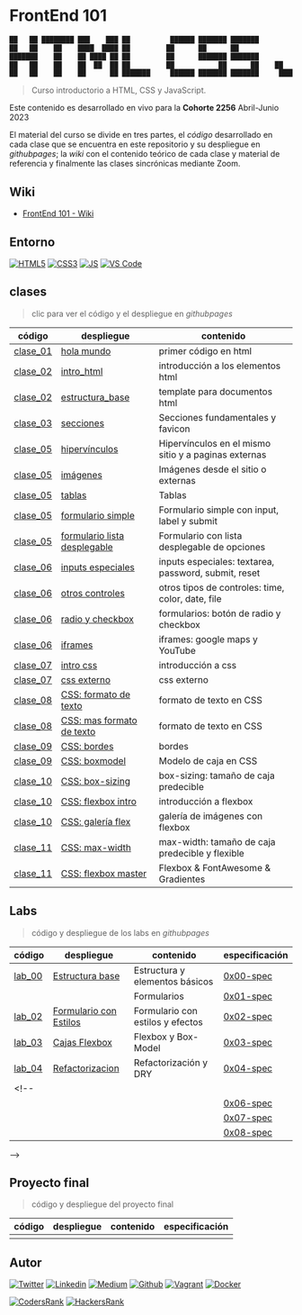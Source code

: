 # FrontEnd 101

```javascript
██   ██ ████████ ███    ███ ██          ██████ ███████ ███████         ██ ███████
██   ██    ██    ████  ████ ██         ██      ██      ██              ██ ██
███████    ██    ██ ████ ██ ██         ██      ███████ ███████         ██ ███████
██   ██    ██    ██  ██  ██ ██         ██           ██      ██    ██   ██      ██
██   ██    ██    ██      ██ ███████     ██████ ███████ ███████     █████  ███████
```

> Curso introductorio a HTML, CSS y JavaScript.

Este contenido es desarrollado en vivo para la **Cohorte 2256** Abril-Junio 2023

El material del curso se divide en tres partes, el *código* desarrollado en cada clase que se encuentra en este repositorio y su despliegue en *githubpages*; la *wiki* con el contenido teórico de cada clase y material de referencia y finalmente las clases sincrónicas mediante Zoom.

## Wiki

- [FrontEnd 101 - Wiki](https://github.com/ralexrivero/FrontEnd-101/wiki)

## Entorno

[![HTML5](https://img.shields.io/static/v1?label=&message=HTML5&color=E34F26&logo=HTML5&logoColor=E34F26&labelColor=2F333A)](https://developer.mozilla.org/en-US/docs/Web/Guide/HTML/HTML5)<!--HTML5-->
[![CSS3](https://img.shields.io/static/v1?label=&message=CSS3&color=0071B5&logo=CSS3&logoColor=1572B6&labelColor=2F333A)](https://developer.mozilla.org/en-US/docs/Web/CSS)<!-- CSS3 -->
[![JS](https://img.shields.io/static/v1?label=&message=JavaScript&color=F7DF1E&logo=JavaScript&logoColor=F7DF1E&labelColor=2F333A)](https://www.javascript.com)<!-- JS -->
[![VS Code](https://img.shields.io/static/v1?label=&message=Visual%20Studio%20Code&color=007ACC&logo=Visual%20Studio%20Code&logoColor=007ACC&labelColor=2F333A)](https://code.visualstudio.com/) <!-- vscode -->

## clases

> clic para ver el código y el despliegue en *githubpages*

| código | despliegue | contenido |
|--------|------------------------------------|---------------|
| [clase_01](./clases/clase_01/hola_mundo.html) | [hola mundo](https://ralexrivero.github.io/FrontEnd-101/clases/clase_01/hola_mundo.html) | primer código en html |
| [clase_02](./clases/clase_02/intro_html.html) | [intro_html](https://ralexrivero.github.io/FrontEnd-101/clases/clase_02/intro_html.html) | introducción a los elementos html |
| [clase_02](./clases/clase_02/estructura_base.html) | [estructura_base](https://ralexrivero.github.io/FrontEnd-101/clases/clase_02/estructura_base.html) | template para documentos html |
| [clase_03](./clases/clase_03/secciones_fundamentales/) | [secciones](https://ralexrivero.github.io/FrontEnd-101/clases/clase_03/secciones_fundamentales/index.html) | Secciones fundamentales y favicon |
| [clase_05](./clases/clase_05/hipervinculos/) | [hipervínculos](https://ralexrivero.github.io/FrontEnd-101/clases/clase_05/hipervinculos/index.html) | Hipervínculos en el mismo sitio y a paginas externas |
| [clase_05](./clases/clase_05/imagenes/) | [imágenes](https://ralexrivero.github.io/FrontEnd-101/clases/clase_05/imagenes/index.html) | Imágenes desde el sitio o externas |
| [clase_05](./clases/clase_05/tablas/) | [tablas](https://ralexrivero.github.io/FrontEnd-101/clases/clase_05/tablas/index.html) | Tablas |
| [clase_05](./clases/clase_05/formulario_simple/) | [formulario simple](https://ralexrivero.github.io/FrontEnd-101/clases/clase_05/formulario_simple/index.html) | Formulario simple con input, label y submit |
| [clase_05](./clases/clase_05/formulario_lista_desplegable/) | [formulario lista desplegable](https://ralexrivero.github.io/FrontEnd-101/clases/clase_05/formulario_lista_desplegable/index.html) | Formulario con lista desplegable de opciones |
| [clase_06](./clases/clase_06/formulario_inputs_epeciales/) | [inputs especiales](https://ralexrivero.github.io/FrontEnd-101/clases/clase_06/formulario_inputs_epeciales/) | inputs especiales: textarea, password, submit, reset |
| [clase_06](./clases/clase_06/formulario_otros_controles/) | [otros controles](https://ralexrivero.github.io/FrontEnd-101/clases/clase_06/formulario_otros_controles) | otros tipos de controles: time, color, date, file |
| [clase_06](./clases/clase_06/formulario_radio_checkbox/) | [radio y checkbox](https://ralexrivero.github.io/FrontEnd-101/clases/clase_06/formulario_radio_checkbox) | formularios: botón de radio y checkbox |
| [clase_06](./clases/clase_06/iframes/) | [iframes](https://ralexrivero.github.io/FrontEnd-101/clases/clase_06/iframes) | iframes: google maps y YouTube |
| [clase_07](./clases/clase_07/intro_css/) | [intro css](https://ralexrivero.github.io/FrontEnd-101/clases/clase_07/intro_css) | introducción a css |
| [clase_07](./clases/clase_07/css_externo/) | [css externo](https://ralexrivero.github.io/FrontEnd-101/clases/clase_07/css_externo) | css externo |
| [clase_08](./clases/clase_08/) | [CSS: formato de texto](https://ralexrivero.github.io/FrontEnd-101/clases/clase_08/08-00-texto.html) | formato de texto en CSS |
| [clase_08](./clases/clase_08/) | [CSS: mas formato de texto](https://ralexrivero.github.io/FrontEnd-101/clases/clase_08/08-01-text.html) | formato de texto en CSS |
| [clase_09](./clases/clase_09/) | [CSS: bordes](https://ralexrivero.github.io/FrontEnd-101/clases/clase_09/09-bordes.html) | bordes |
| [clase_09](./clases/clase_09/) | [CSS: boxmodel](https://ralexrivero.github.io/FrontEnd-101/clases/clase_09/09-boxmodel.html) | Modelo de caja en CSS |
| [clase_10](./clases/clase_10/box-sizing/) | [CSS: box-sizing](https://ralexrivero.github.io/FrontEnd-101/clases/clase_10/box-sizing/) | box-sizing: tamaño de caja predecible |
| [clase_10](./clases/clase_10/flexbox-intro/) | [CSS: flexbox intro](https://ralexrivero.github.io/FrontEnd-101/clases/clase_10/flexbox-intro/) | introducción a flexbox |
| [clase_10](./clases/clase_10/galeria-flex/) | [CSS: galería flex](https://ralexrivero.github.io/FrontEnd-101/clases/clase_10/galeria-flex/) | galería de imágenes con flexbox |
| [clase_11](./clases/clase_11/max_width/) | [CSS: max-width](https://ralexrivero.github.io/FrontEnd-101/clases/clase_11/max_width/) | max-width: tamaño de caja predecible y flexible |
| [clase_11](./clases/clase_11/flexbox_master/) | [CSS: flexbox master](https://ralexrivero.github.io/FrontEnd-101/clases/clase_11/flexbox_master/) | Flexbox & FontAwesome & Gradientes |

## Labs

> código y despliegue de los labs en *githubpages*

| código | despliegue | contenido | especificación |
|--------|------------------------------------|---------------|---------------|
|[lab_00](./labs/lab_00/) |[Estructura base](https://ralexrivero.github.io/FrontEnd-101/labs/lab_00) | Estructura y elementos básicos | [0x00-spec](./labs/lab_00/0x00-espec.md) |
| | | Formularios | [0x01-spec](./labs/lab_01/0x01-espec.md) |
| [lab_02](./labs/lab_02/)|[Formulario con Estilos](https://ralexrivero.github.io/FrontEnd-101/labs/lab_02) | Formulario con estilos y efectos | [0x02-spec](./labs/lab_02/0x02-espec.md) |
| [lab_03](./labs/lab_03/)|[Cajas Flexbox](https://ralexrivero.github.io/FrontEnd-101/labs/lab_03) | Flexbox y Box-Model | [0x03-spec](./labs/lab_03/0x03-espec.md) |
| [lab_04](./labs/lab_04/) | [Refactorizacion](./labs/lab_04/) | Refactorización y DRY | [0x04-spec](./labs/lab_04/0x04-espec.md) |
<!--| | | | [0x05-spec](./labs/lab_05/0x05-espec.md) |
| | | | [0x06-spec](./labs/lab_06/0x06-espec.md) |
| | | | [0x07-spec](./labs/lab_07/0x07-espec.md) |
| | | | [0x08-spec](./labs/lab_08/0x08-espec.md) |
-->

## Proyecto final

> código y despliegue del proyecto final

| código | despliegue | contenido | especificación |
|--------|------------------------------------|---------------|---------------|
| | | | |

## Autor

[![Twitter](https://img.shields.io/twitter/follow/ralex_uy?style=social)](https://twitter.com/ralex_uy) <!-- twitter -->
[![Linkedin](https://img.shields.io/badge/LinkedIn-+29K-blue?style=social&logo=linkedin)](https://www.linkedin.com/in/ronald-rivero/) <!-- linkedin -->
[![Medium](https://img.shields.io/static/v1?label=&message=Medium&color=000000&logo=Medium&logoColor=000000&labelColor=888888)](https://medium.com/@ralexrivero)<!-- medium -->
[![Github](https://img.shields.io/github/followers/ralexrivero?style=social)](https://github.com/ralexrivero/) <!-- github -->
[![Vagrant](https://img.shields.io/static/v1?label=&message=Vagrant%20Profile&color=1868F2&logo=vagrant&labelColor=2F333A)](https://app.vagrantup.com/ralexrivero) <!-- vagrant -->
[![Docker](https://img.shields.io/static/v1?label=&message=Docker%20Profile&color=2496ED&logo=Docker&labelColor=2F333A)](https://hub.docker.com/u/ralexrivero) <!-- docker -->

[![CodersRank](https://img.shields.io/static/v1?label=&message=Coders%20Rank&color=67A4AC&logo=CodersRank&logoColor=67A4AC&labelColor=2F333A)](https://profile.codersrank.io/user/ralexrivero) <!-- codersrank -->
[![HackersRank](https://img.shields.io/static/v1?label=&message=Hacker%20Rank&color=00EA64&logo=HackerRank&logoColor=00EA64&labelColor=2F333A)](https://www.hackerrank.com/ralexrivero) <!-- hackerrank -->
<!-- Behance -->
<!-- website -->
